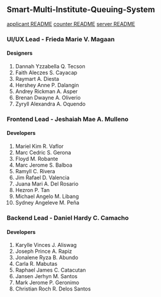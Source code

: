 ## Smart-Multi-Institute-Queuing-System
[applicant README](applicant/README.md)
[counter README](counter/README.md)
[server README](server/README.md)

### UI/UX Lead - Frieda Marie V. Magaan
#### Designers
1. Dannah Yzzabella Q. Tecson
2. Faith Aleczes S. Cayacap
3. Raymart A. Diesta
4. Hershey Anne P. Dalangin
5. Andrey Rickman A. Asper
6. Brenan Dwayne A. Oliverio
7. Zyryll Alexandra A. Oquendo

### Frontend Lead - Jeshaiah Mae A. Mulleno
#### Developers
1. Mariel Kim R. Vaflor
2. Marc Cedric S. Gerona
3. Floyd M. Robante
4. Marc Jerome S. Balboa
5. Ramyll C. Rivera
6. Jim Rafael D. Valencia
7. Juana Mari A. Del Rosario
8. Hezron P. Tan
9. Michael Angelo M. Libang
10. Sydney Angeleve M. Peña

### Backend Lead - Daniel Hardy C. Camacho
#### Developers
1. Karylle Vinces J. Aliswag
2. Joseph Prince A. Rapiz
3. Jonalene Ryza B. Abundo
4. Carla R. Mabutas
5. Raphael James C. Catacutan
6. Jansen Jerhyn M. Santos
7. Mark Jerome P. Geronimo
8. Christian Roch R. Delos Santos

